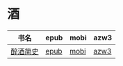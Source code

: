 # 酒

| 书名 | epub | mobi | azw3 |
| --- | --- | --- | --- |
| [醉酒简史](http://ct.dalanmei.com/f/31084289-571910530-c1161c) | [epub](http://ct.dalanmei.com/f/31084289-571910530-c1161c) | [mobi](http://ct.dalanmei.com/f/31084289-571555908-b30c8f) | [azw3](http://ct.dalanmei.com/f/31084289-572203244-72d19f) |
